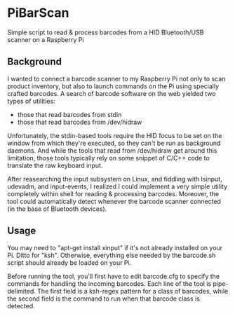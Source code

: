 # PiBarScan
Simple script to read &amp; process barcodes from a HID Bluetooth/USB scanner on a Raspberry Pi 

## Background
I wanted to connect a barcode scanner to my Raspberry Pi not only to scan product inventory, but also to launch commands on the Pi using specially crafted barcodes.  A search of barcode software on the web yielded two types of utilities:
* those that read barcodes from stdin
* those that read barcodes from /dev/hidraw

Unfortunately, the stdin-based tools require the HID focus to be set on the window from which they're executed, so they can't be run as background daemons.  And while the tools that read from /dev/hidraw get around this limitation, those tools typically rely on some snippet of C/C++ code to translate the raw keyboard input.  

After reasearching the input subsystem on Linux, and fiddling with lsinput, udevadm, and input-events, I realized I could implement a very simple utility completely within shell for reading & processing barcodes.  Moreover, the tool could automatically detect whenever the barcode scanner connected (in the base of Bluetooth devices).

## Usage
You may need to "apt-get install xinput" if it's not already installed on your Pi.  Ditto for "ksh".  Otherwise, everything else needed by the barcode.sh script should already be loaded on your Pi.  

Before running the tool, you'll first have to edit barcode.cfg to specify the commands for handling the incoming barcodes.  Each line of the tool is pipe-delimited.  The first field is a ksh-regex pattern for a class of barcodes, while the second field is the command to run when that barcode class is detected.
